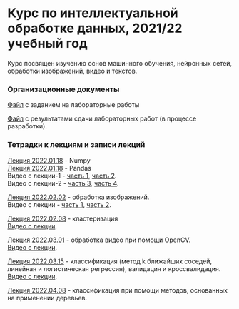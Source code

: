 # Курс по интеллектуальной обработке данных, 2021/22 учебный год 

Курс посвящен изучению основ машинного обучения, нейронных сетей, обработки изображений, видео и текстов.
### Организационные документы

[Файл](https://docs.google.com/document/d/1PJW4Jj5d7W4QLy5MsBlRZmR1dJvKZu1J1Vjh9uLVvqI/edit?usp=sharing) с заданием на лабораторные работы

[Файл](https://docs.google.com/spreadsheets/d/1Ibf6bMovrKJEDG17VyCMmNMf6w0_hcs-F-Wal-vQw0c/edit?usp=sharing) с результатами сдачи лабораторных работ (в процессе разработки).

### Тетрадки к лекциям и записи лекций

[Лекция 2022.01.18](https://github.com/klyshinsky/ML_and_CV_2022/blob/main/Lecture_20220118_numpy.ipynb) - Numpy  
[Лекция 2022.01.18](https://github.com/klyshinsky/ML_and_CV_2022/blob/main/Lecture_20220118_Pandas.ipynb) - Pandas  
Видео с лекции-1 - [часть 1](https://youtu.be/dnwcqijsxSk), [часть 2](https://youtu.be/Pis8cLnXYpc).  
Видео с лекции-2 - [часть 3](https://youtu.be/8Cf_c0LFzh0), [часть 4](https://youtu.be/8Cf_c0LFzh0).

[Лекция 2022.02.02](https://github.com/klyshinsky/ML_and_CV_2022/blob/main/Lecture_20220125_image_processing.ipynb) - обработка изображений.  
Видео с лекции - [часть 1](https://youtu.be/to-ADXI30N8), [часть 2](https://youtu.be/Y1B5C84F9sI).

[Лекция 2022.02.08](https://github.com/klyshinsky/ML_and_CV_2022/blob/main/Lecture_20220208_clustering.ipynb) - кластеризация  
[Видео с лекции](https://youtu.be/VEK_8XUZ39w).

[Лекция 2022.03.01](https://github.com/klyshinsky/ML_and_CV_2022/blob/main/Lecture_20220301_OpenCV.ipynb) - обработка видео при помощи OpenCV.  
[Видео с лекции](https://youtu.be/yLFwu3pYNnI).

[Лекция 2022.03.15](https://github.com/klyshinsky/ML_and_CV_2022/blob/main/Lecture_20220315_Classification.ipynb) - классификация (метод k ближайших соседей, линейная и логистическая регрессия), валидация и кроссвалидация.  
[Видео с лекции](https://www.youtube.com/watch?v=BUvXAd2dYbo).

[Лекция 2022.04.08](https://github.com/klyshinsky/ML_and_CV_2022/blob/main/Lecture_20220408_DecisionTrees.ipynb) - классификация при помощи методов, основанных на применении деревьев.